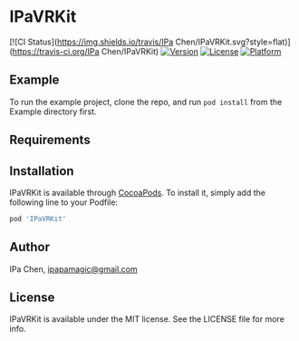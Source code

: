# IPaVRKit

[![CI Status](https://img.shields.io/travis/IPa Chen/IPaVRKit.svg?style=flat)](https://travis-ci.org/IPa Chen/IPaVRKit)
[![Version](https://img.shields.io/cocoapods/v/IPaVRKit.svg?style=flat)](https://cocoapods.org/pods/IPaVRKit)
[![License](https://img.shields.io/cocoapods/l/IPaVRKit.svg?style=flat)](https://cocoapods.org/pods/IPaVRKit)
[![Platform](https://img.shields.io/cocoapods/p/IPaVRKit.svg?style=flat)](https://cocoapods.org/pods/IPaVRKit)

## Example

To run the example project, clone the repo, and run `pod install` from the Example directory first.

## Requirements

## Installation

IPaVRKit is available through [CocoaPods](https://cocoapods.org). To install
it, simply add the following line to your Podfile:

```ruby
pod 'IPaVRKit'
```

## Author

IPa Chen, ipapamagic@gmail.com

## License

IPaVRKit is available under the MIT license. See the LICENSE file for more info.
